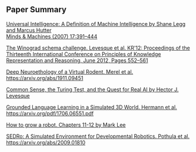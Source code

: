 Paper Summary
--

[Universal Intelligence: A Definition of Machine Intelligence by Shane Legg and Marcus Hutter  
Minds & Machines (2007) 17:391–444 ](https://github.com/ogennaesimai/ogenna.github.io/blob/main/Summary_of_Universal_Intelligence_Legg_et_al.md)  


  
[The Winograd schema challenge. Levesque et al. KR'12: Proceedings of the Thirteenth International Conference on Principles of Knowledge Representation and Reasoning, June 2012, Pages 552–561 ](https://github.com/ogennaesimai/ogenna.github.io/blob/main/Review_of_Winograd_schema_challenge_Levesque_et_al.md)



[Deep Neuroethology of a Virtual Rodent. Merel et al. https://arxiv.org/abs/1911.09451 ](https://github.com/ogennaesimai/ogenna.github.io/blob/main/Review_of_Deep_Neuroethology_of_a_Virtual_Rodent_Merel_et_al.md)



[Common Sense, the Turing Test, and the Quest for Real AI by Hector J. Levesque ](https://github.com/ogennaesimai/ogenna.github.io/blob/main/Review_of_Common_Sense_the_Turing_Test_and_the_Quest_for_Real_AI_Levesque.md)



[Grounded Language Learning in a Simulated 3D World. Hermann et al. https://arxiv.org/pdf/1706.06551.pdf ](https://github.com/ogennaesimai/ogenna.github.io/blob/main/Review_of_Grounded_Language_Learning_in_a_Simulated_3D_World_Hermann_et_al.md)



[How to grow a robot. Chapters 11-12 by Mark Lee ](https://github.com/ogennaesimai/ogenna.github.io/blob/main/Review_of_How_to_grow_a_robot_Chapters_11-12_Lee.md)



[SEDRo: A Simulated Environment for Developmental Robotics. Pothula et al. https://arxiv.org/abs/2009.01810 ](https://github.com/ogennaesimai/ogenna.github.io/blob/main/Review_of_SEDRo_A_Simulated_Environment_for_Developmental_Robotics_Pothula_et_al.md)
